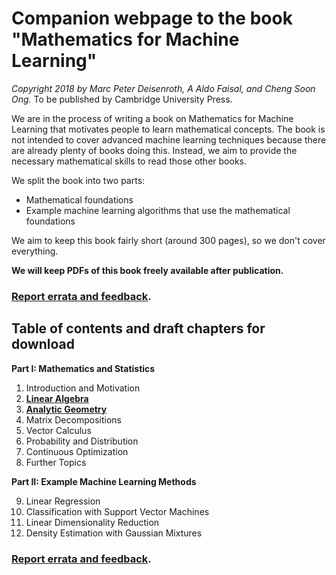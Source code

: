 # Companion webpage to the book "Mathematics for Machine Learning"

*Copyright 2018 by Marc Peter Deisenroth, A Aldo Faisal,
and Cheng Soon Ong.* To be published by Cambridge University Press.

We are in the process of writing a book on Mathematics for Machine Learning that motivates people to learn mathematical concepts. The book is not intended to cover advanced machine learning techniques because there are already plenty of books doing this. Instead, we aim to provide the necessary mathematical skills to read those other books.

We split the book into two parts:

* Mathematical foundations
* Example machine learning algorithms that use the mathematical foundations

We aim to keep this book fairly short (around 300 pages), so we don't cover everything.

**We will keep PDFs of this book freely available after publication.**

### [Report errata and feedback](https://github.com/mml-book/mml-book.github.io/issues).

## Table of contents and draft chapters for download

**Part I: Mathematics and Statistics**  

1. Introduction and Motivation
2. [**Linear Algebra**](book/chapter02.pdf)
3. [**Analytic Geometry**](book/chapter03.pdf)
4. Matrix Decompositions
5. Vector Calculus
6. Probability and Distribution
7. Continuous Optimization
8. Further Topics  

**Part II: Example Machine Learning Methods**  

9. Linear Regression
10. Classification with Support Vector Machines
11. Linear Dimensionality Reduction
12. Density Estimation with Gaussian Mixtures

### [Report errata and feedback](https://github.com/mml-book/mml-book.github.io/issues).
